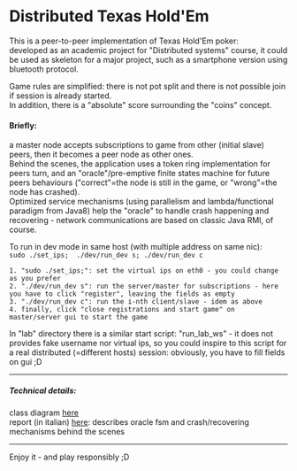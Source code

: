 # Distributed Texas Hold'Em

This is a peer-to-peer implementation of Texas Hold'Em poker:  
developed as an academic project for "Distributed systems" course, it could be used as skeleton for a major project, such as a smartphone version using bluetooth protocol.  

Game rules are simplified: there is not pot split and there is not possible join if session is already started.   
In addition, there is a "absolute" score surrounding the "coins" concept.  

#### Briefly:
a master node accepts subscriptions to game from other (initial slave) peers, then it becomes a peer node as other ones.   
Behind the scenes, the application uses a token ring implementation for peers turn, and an "oracle"/pre-emptive finite states machine for future peers behaviours ("correct"=the node is still in the game, or "wrong"=the node has crashed).  
Optimized service mechanisms (using parallelism and lambda/functional paradigm from Java8) help the "oracle" to handle crash happening and recovering - network communications are based on classic Java RMI, of course.

To run in dev mode in same host (with multiple address on same nic):  
	`sudo ./set_ips;  ./dev/run_dev s; ./dev/run_dev c`

	1. "sudo ./set_ips;": set the virtual ips on eth0 - you could change as you prefer
	2. "./dev/run_dev s": run the server/master for subscriptions - here you have to click "register", leaving the fields as empty
	3. "./dev/run_dev c": run the i-nth client/slave - idem as above
	4. finally, click "close registrations and start game" on master/server gui to start the game

In "lab" directory there is a similar start script: "run_lab_ws" - it does not provides fake username nor virtual ips, so you could inspire to this script for a real distributed (=different hosts) session: obviously, you have to fill fields on gui ;D  

---  
##### Technical details:
class diagram [here](https://drive.google.com/file/d/0B5CxUDoGDKvkaEZXd2lJN3pxU1k/view?pref=2&pli=1)  
report (in italian) [here](https://drive.google.com/folderview?id=0B0kkcZ_2d4pGbzVvUUZ2OUZRMnM&usp=sharing): describes oracle fsm and crash/recovering mechanisms behind the scenes  

----
Enjoy it - and play responsibly ;D